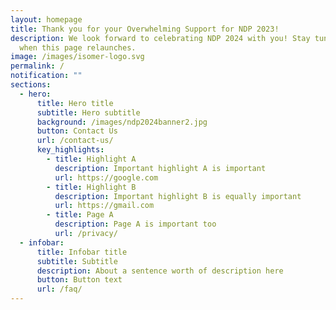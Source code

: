 ```yaml
---
layout: homepage
title: Thank you for your Overwhelming Support for NDP 2023!
description: We look forward to celebrating NDP 2024 with you! Stay tuned for
  when this page relaunches.
image: /images/isomer-logo.svg
permalink: /
notification: ""
sections:
  - hero:
      title: Hero title
      subtitle: Hero subtitle
      background: /images/ndp2024banner2.jpg
      button: Contact Us
      url: /contact-us/
      key_highlights:
        - title: Highlight A
          description: Important highlight A is important
          url: https://google.com
        - title: Highlight B
          description: Important highlight B is equally important
          url: https://gmail.com
        - title: Page A
          description: Page A is important too
          url: /privacy/
  - infobar:
      title: Infobar title
      subtitle: Subtitle
      description: About a sentence worth of description here
      button: Button text
      url: /faq/
---
```

